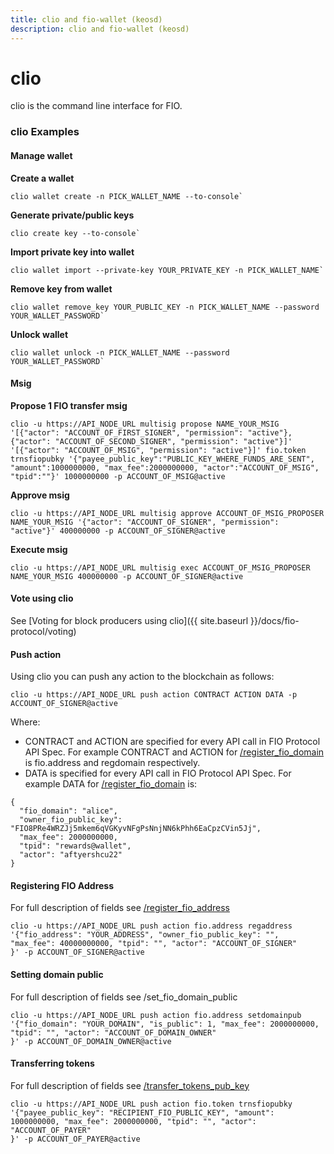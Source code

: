 ```yaml
---
title: clio and fio-wallet (keosd)
description: clio and fio-wallet (keosd)
---
```


# clio

clio is the command line interface for FIO.

### clio Examples

#### Manage wallet

**Create a wallet**

```shell
clio wallet create -n PICK_WALLET_NAME --to-console`
```

**Generate private/public keys**

```shell
clio create key --to-console`
```

**Import private key into wallet**

```shell
clio wallet import --private-key YOUR_PRIVATE_KEY -n PICK_WALLET_NAME`
```

**Remove key from wallet**

```shell
clio wallet remove_key YOUR_PUBLIC_KEY -n PICK_WALLET_NAME --password YOUR_WALLET_PASSWORD`
```

**Unlock wallet**

```shell
clio wallet unlock -n PICK_WALLET_NAME --password YOUR_WALLET_PASSWORD`
```

#### Msig

**Propose 1 FIO transfer msig**
```shell
clio -u https://API_NODE_URL multisig propose NAME_YOUR_MSIG '[{"actor": "ACCOUNT_OF_FIRST_SIGNER", "permission": "active"},{"actor": "ACCOUNT_OF_SECOND_SIGNER", "permission": "active"}]' '[{"actor": "ACCOUNT_OF_MSIG", "permission": "active"}]' fio.token trnsfiopubky '{"payee_public_key":"PUBLIC_KEY_WHERE_FUNDS_ARE_SENT", "amount":1000000000, "max_fee":2000000000, "actor":"ACCOUNT_OF_MSIG", "tpid":""}' 1000000000 -p ACCOUNT_OF_MSIG@active
```

**Approve msig**

```shell
clio -u https://API_NODE_URL multisig approve ACCOUNT_OF_MSIG_PROPOSER NAME_YOUR_MSIG '{"actor": "ACCOUNT_OF_SIGNER", "permission": "active"}' 400000000 -p ACCOUNT_OF_SIGNER@active
```

**Execute msig**
```shell
clio -u https://API_NODE_URL multisig exec ACCOUNT_OF_MSIG_PROPOSER NAME_YOUR_MSIG 400000000 -p ACCOUNT_OF_SIGNER@active
```

#### Vote using clio

See [Voting for block producers using clio]({{ site.baseurl }}/docs/fio-protocol/voting)

#### Push action

Using clio you can push any action to the blockchain as follows:

`clio -u https://API_NODE_URL push action CONTRACT ACTION DATA -p ACCOUNT_OF_SIGNER@active`

Where:

* CONTRACT and ACTION are specified for every API call in FIO Protocol API Spec. For example CONTRACT and ACTION for [/register_fio_domain]({{site.baseurl}}/pages/api/fio-api/#options-regdomain) is fio.address and regdomain respectively.
* DATA is specified for every API call in FIO Protocol API Spec. For example DATA for [/register_fio_domain]({{site.baseurl}}/pages/api/fio-api/#options-regdomain) is:

```
{
  "fio_domain": "alice",
  "owner_fio_public_key": "FIO8PRe4WRZJj5mkem6qVGKyvNFgPsNnjNN6kPhh6EaCpzCVin5Jj",
  "max_fee": 2000000000,
  "tpid": "rewards@wallet",
  "actor": "aftyershcu22"
}
```

#### Registering FIO Address

For full description of fields see [/register_fio_address]({{site.baseurl}}/pages/api/fio-api/#options-regaddress)
```shell
clio -u https://API_NODE_URL push action fio.address regaddress '{"fio_address": "YOUR_ADDRESS", "owner_fio_public_key": "", "max_fee": 40000000000, "tpid": "", "actor": "ACCOUNT_OF_SIGNER"
}' -p ACCOUNT_OF_SIGNER@active
```

#### Setting domain public

For full description of fields see /set_fio_domain_public
```shell
clio -u https://API_NODE_URL push action fio.address setdomainpub '{"fio_domain": "YOUR_DOMAIN", "is_public": 1, "max_fee": 2000000000, "tpid": "", "actor": "ACCOUNT_OF_DOMAIN_OWNER"
}' -p ACCOUNT_OF_DOMAIN_OWNER@active
```

#### Transferring tokens

For full description of fields see [/transfer_tokens_pub_key]({{site.baseurl}}/pages/api/fio-api/#options-trnsfiopubky)
```shell
clio -u https://API_NODE_URL push action fio.token trnsfiopubky '{"payee_public_key": "RECIPIENT_FIO_PUBLIC_KEY", "amount": 1000000000, "max_fee": 2000000000, "tpid": "", "actor": "ACCOUNT_OF_PAYER"
}' -p ACCOUNT_OF_PAYER@active
```
